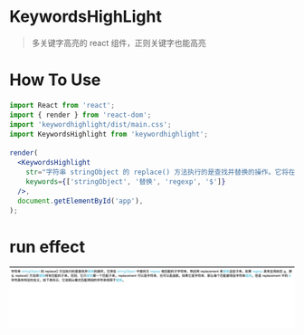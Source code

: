 # KeywordsHighLight

> 多关键字高亮的 react 组件，正则关键字也能高亮

# How To Use

```jsx
import React from 'react';
import { render } from 'react-dom';
import 'keywordhighlight/dist/main.css';
import KeywordsHighlight from 'keywordhighlight';

render(
  <KeywordsHighlight
    str="字符串 stringObject 的 replace() 方法执行的是查找并替换的操作。它将在 stringObject 中查找与 regexp 相匹配的子字符串，然后用 replacement 来替换这些子串。如果 regexp 具有全局标志 g，那么 replace() 方法将替换所有匹配的子串。否则，它只替换第一个匹配子串。replacement 可以是字符串，也可以是函数。如果它是字符串，那么每个匹配都将由字符串替换。但是 replacement 中的 $ 字符具有特定的含义。如下表所示，它说明从模式匹配得到的字符串将用于替换。"
    keywords={['stringObject', '替换', 'regexp', '$']}
  />,
  document.getElementById('app'),
);
```
# run effect
![run effect](https://github.com/lth707/KeywordsHighLight/blob/master/%E8%BF%90%E8%A1%8C%E6%95%88%E6%9E%9C.png)
